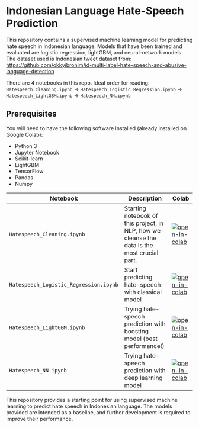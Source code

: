 # Indonesian Language Hate-Speech Prediction
This repository contains a supervised machine learning model for predicting hate speech in Indonesian language. Models that have been trained and evaluated 
are logistic regression, lightGBM, and neural-network models. 
The dataset used is Indonesian tweet dataset from: 
https://github.com/okkyibrohim/id-multi-label-hate-speech-and-abusive-language-detection

There are 4 notebooks in this repo. Ideal order for reading:
`Hatespeech_Cleaning.ipynb` -> `Hatespeech_Logistic_Regression.ipynb` -> `Hatespeech_LightGBM.ipynb` -> `Hatespeech_NN.ipynb`

## Prerequisites
You will need to have the following software installed (already installed on Google Colab):

- Python 3
- Jupyter Notebook
- Scikit-learn
- LightGBM
- TensorFlow
- Pandas
- Numpy

Notebook | Description | Colab
------------- | ------------- | -------------
`Hatespeech_Cleaning.ipynb` | Starting notebook of this project, in NLP, how we cleanse the data is the most crucial part.| [![open-in-colab]](https://colab.research.google.com/drive/1Mn0TFFP0nwD31hcfPa6_Q1VC6pQhg0SJ?usp=sharing)
`Hatespeech_Logistic_Regression.ipynb` | Start predicting hate-speech with classical model | [![open-in-colab]](https://colab.research.google.com/drive/1IHP1ZK2zdXqxoqkU1tjow1SeSiHXfcGP?usp=sharing)
`Hatespeech_LightGBM.ipynb` | Trying hate-speech prediction with boosting model (best performance!) | [![open-in-colab]](https://colab.research.google.com/drive/1G-g2jN4ZaRYQM9xIOQj1nRqfxUiv0mkX?usp=sharing)
`Hatespeech_NN.ipynb` | Trying hate-speech prediction with deep learning model | [![open-in-colab]](https://colab.research.google.com/drive/1lHJcip92ybxK5UE6UfKTxFWLsEDDFiwF?usp=sharing)

This repository provides a starting point for using supervised machine learning to predict hate speech in Indonesian language. The models provided are intended as a baseline, and further development is required to improve their performance.

[open-in-colab]: https://colab.research.google.com/assets/colab-badge.svg
